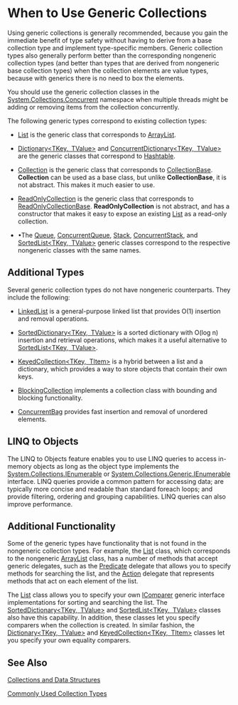 # When to Use Generic Collections

Using generic collections is generally recommended, because you gain the immediate benefit of type safety without having to derive from a base collection type and implement type-specific members. Generic collection types also generally perform better than the corresponding nongeneric collection types (and better than types that are derived from nongeneric base collection types) when the collection elements are value types, because with generics there is no need to box the elements. 

You should use the generic collection classes in the [System.Collections.Concurrent](https://dotnet.github.io/api/System.Collections.Concurrent.html) namespace when multiple threads might be adding or removing items from the collection concurrently.

The following generic types correspond to existing collection types: 

*   [List<T>](https://dotnet.github.io/api/System.Collections.Generic.List%601.html) is the generic class that corresponds to [ArrayList](https://dotnet.github.io/api/System.Collections.ArrayList.html).

*   [Dictionary<TKey, TValue>](https://dotnet.github.io/api/System.Collections.Generic.Dictionary%602.html) and [ConcurrentDictionary<TKey, TValue>](https://dotnet.github.io/api/System.Collections.Concurrent.ConcurrentDictionary%602.html) are the generic classes that correspond to [Hashtable](https://dotnet.github.io/api/System.Collections.Hashtable.html). 

*   [Collection<T>](https://dotnet.github.io/api/System.Collections.ObjectModel.Collection%601.html) is the generic class that corresponds to [CollectionBase](https://dotnet.github.io/api/System.Collections.CollectionBase.html). **Collection<T>** can be used as a base class, but unlike **CollectionBase**, it is not abstract. This makes it much easier to use.

*   [ReadOnlyCollection<T>](https://dotnet.github.io/api/System.Collections.ObjectModel.ReadOnlyCollection%601.html) is the generic class that corresponds to [ReadOnlyCollectionBase](https://dotnet.github.io/api/System.Collections.ReadOnlyCollectionBase.html). **ReadOnlyCollection<T>** is not abstract, and has a constructor that makes it easy to expose an existing [List<T>](https://dotnet.github.io/api/System.Collections.Generic.List%601.html) as a read-only collection.

*   •The [Queue<T>](https://dotnet.github.io/api/System.Collections.Generic.Queue%601.html), [ConcurrentQueue<T>](https://dotnet.github.io/api/System.Collections.Concurrent.ConcurrentQueue%601.html), [Stack<T>](https://dotnet.github.io/api/System.Collections.Generic.Stack%601.html), [ConcurrentStack<T>](https://dotnet.github.io/api/System.Collections.Concurrent.ConcurrentStack%601.html), and [SortedList<TKey, TValue>](https://dotnet.github.io/api/System.Collections.Generic.SortedList%602.html) generic classes correspond to the respective nongeneric classes with the same names.

## Additional Types

Several generic collection types do not have nongeneric counterparts. They include the following: 

*   [LinkedList<T>](https://dotnet.github.io/api/System.Collections.Generic.LinkedList%601.html) is a general-purpose linked list that provides O(1) insertion and removal operations.

*   [SortedDictionary<TKey, TValue>](https://dotnet.github.io/api/System.Collections.Generic.SortedDictionary%602.html) is a sorted dictionary with O(log n) insertion and retrieval operations, which makes it a useful alternative to [SortedList<TKey, TValue>](https://dotnet.github.io/api/System.Collections.Generic.SortedList%602.html). 

*   [KeyedCollection<TKey, TItem>](https://dotnet.github.io/api/System.Collections.ObjectModel.KeyedCollection%602.html) is a hybrid between a list and a dictionary, which provides a way to store objects that contain their own keys.

*   [BlockingCollection<T>](https://dotnet.github.io/api/System.Collections.Concurrent.BlockingCollection%601.html) implements a collection class with bounding and blocking functionality.

*   [ConcurrentBag<T>](https://dotnet.github.io/api/System.Collections.Concurrent.ConcurrentBag%601.html) provides fast insertion and removal of unordered elements.

## LINQ to Objects

The LINQ to Objects feature enables you to use LINQ queries to access in-memory objects as long as the object type implements the [System.Collections.IEnumerable](https://dotnet.github.io/api/System.Collections.IEnumerable.html) or [System.Collections.Generic.IEnumerable<T>](https://dotnet.github.io/api/System.Collections.Generic.IEnumerable%601.html) interface. LINQ queries provide a common pattern for accessing data; are typically more concise and readable than standard foreach loops; and provide filtering, ordering and grouping capabilities. LINQ queries can also improve performance.

## Additional Functionality

Some of the generic types have functionality that is not found in the nongeneric collection types. For example, the [List<T>](https://dotnet.github.io/api/System.Collections.Generic.List%601.html) class, which corresponds to the nongeneric [ArrayList](https://dotnet.github.io/api/System.Collections.ArrayList.html) class, has a number of methods that accept generic delegates, such as the [Predicate<T>](https://dotnet.github.io/api/System.Predicate%601.html) delegate that allows you to specify methods for searching the list, and the [Action<T>](https://dotnet.github.io/api/System.Action%601.html) delegate that represents methods that act on each element of the list.

The [List<T>](https://dotnet.github.io/api/System.Collections.Generic.List%601.html) class allows you to specify your own [IComparer<T>](https://dotnet.github.io/api/System.Collections.Generic.IComparer%601.html) generic interface implementations for sorting and searching the list. The [SortedDictionary<TKey, TValue>](https://dotnet.github.io/api/System.Collections.Generic.SortedDictionary%602.html) and [SortedList<TKey, TValue>](https://dotnet.github.io/api/System.Collections.Generic.SortedList%602.html) classes also have this capability. In addition, these classes let you specify comparers when the collection is created. In similar fashion, the [Dictionary<TKey, TValue>](https://dotnet.github.io/api/System.Collections.Generic.Dictionary%602.html) and [KeyedCollection<TKey, TItem>](https://dotnet.github.io/api/System.Collections.ObjectModel.KeyedCollection%602.html) classes let you specify your own equality comparers.

## See Also

[Collections and Data Structures](Collections%20and%20Data%20Structures.md) 

[Commonly Used Collection Types](collections/commonlyUsedCollectionTypes.md)